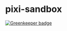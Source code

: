 pixi-sandbox
============

[![Greenkeeper badge](https://badges.greenkeeper.io/naokie/pixi-sandbox.svg)](https://greenkeeper.io/)
